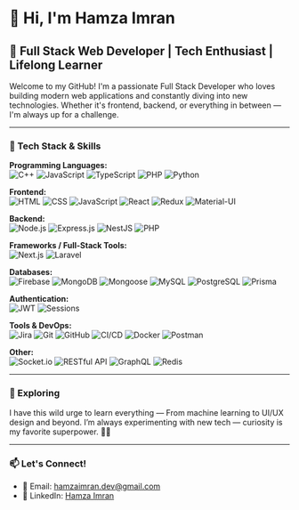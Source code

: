 # 👋 Hi, I'm Hamza Imran

## 🚀 Full Stack Web Developer | Tech Enthusiast | Lifelong Learner

Welcome to my GitHub! I'm a passionate Full Stack Developer who loves building modern web applications and constantly diving into new technologies. Whether it's frontend, backend, or everything in between — I'm always up for a challenge.

---

### 🧠 Tech Stack & Skills

**Programming Languages:**  
![C++](https://img.shields.io/badge/C++-00599C?style=flat&logo=c%2B%2B&logoColor=white)
![JavaScript](https://img.shields.io/badge/JavaScript-F7DF1E?style=flat&logo=javascript&logoColor=black)
![TypeScript](https://img.shields.io/badge/TypeScript-3178C6?style=flat&logo=typescript&logoColor=white)
![PHP](https://img.shields.io/badge/PHP-777BB4?style=flat&logo=php&logoColor=white)
![Python](https://img.shields.io/badge/Python-3776AB?style=flat&logo=python&logoColor=white)

**Frontend:**  
![HTML](https://img.shields.io/badge/HTML5-E34F26?style=flat&logo=html5&logoColor=white)
![CSS](https://img.shields.io/badge/CSS3-1572B6?style=flat&logo=css3&logoColor=white)
![JavaScript](https://img.shields.io/badge/JavaScript-F7DF1E?style=flat&logo=javascript&logoColor=black)
![React](https://img.shields.io/badge/React-61DAFB?style=flat&logo=react&logoColor=black)
![Redux](https://img.shields.io/badge/Redux-764ABC?style=flat&logo=redux&logoColor=white)
![Material-UI](https://img.shields.io/badge/MUI-007FFF?style=flat&logo=mui&logoColor=white)

**Backend:**  
![Node.js](https://img.shields.io/badge/Node.js-339933?style=flat&logo=nodedotjs&logoColor=white)
![Express.js](https://img.shields.io/badge/Express.js-000000?style=flat&logo=express&logoColor=white)
![NestJS](https://img.shields.io/badge/NestJS-E0234E?style=flat&logo=nestjs&logoColor=white)
![PHP](https://img.shields.io/badge/PHP-777BB4?style=flat&logo=php&logoColor=white)

**Frameworks / Full-Stack Tools:**  
![Next.js](https://img.shields.io/badge/Next.js-000000?style=flat&logo=nextdotjs&logoColor=white)
![Laravel](https://img.shields.io/badge/Laravel-F55247?style=flat&logo=laravel&logoColor=white)

**Databases:**  
![Firebase](https://img.shields.io/badge/Firebase-FFCA28?style=flat&logo=firebase&logoColor=black)
![MongoDB](https://img.shields.io/badge/MongoDB-47A248?style=flat&logo=mongodb&logoColor=white)
![Mongoose](https://img.shields.io/badge/Mongoose-880000?style=flat&logo=mongoose&logoColor=white)
![MySQL](https://img.shields.io/badge/MySQL-4479A1?style=flat&logo=mysql&logoColor=white)
![PostgreSQL](https://img.shields.io/badge/PostgreSQL-336791?style=flat&logo=postgresql&logoColor=white)
![Prisma](https://img.shields.io/badge/Prisma-2D3748?style=flat&logo=prisma&logoColor=white)

**Authentication:**  
![JWT](https://img.shields.io/badge/JWT-000000?style=flat&logo=jsonwebtokens&logoColor=white)
![Sessions](https://img.shields.io/badge/Sessions-blue?style=flat)

**Tools & DevOps:**  
![Jira](https://img.shields.io/badge/Jira-0052CC?style=flat&logo=jira&logoColor=white)
![Git](https://img.shields.io/badge/Git-F05032?style=flat&logo=git&logoColor=white)
![GitHub](https://img.shields.io/badge/GitHub-181717?style=flat&logo=github&logoColor=white)
![CI/CD](https://img.shields.io/badge/CI/CD-2088FF?style=flat&logo=githubactions&logoColor=white)
![Docker](https://img.shields.io/badge/Docker-2496ED?style=flat&logo=docker&logoColor=white)
![Postman](https://img.shields.io/badge/Postman-FF6C37?style=flat&logo=postman&logoColor=white)

**Other:**  
![Socket.io](https://img.shields.io/badge/Socket.io-010101?style=flat&logo=socket.io&logoColor=white)
![RESTful API](https://img.shields.io/badge/REST-FF6C37?style=flat&logo=api&logoColor=white)
![GraphQL](https://img.shields.io/badge/GraphQL-E10098?style=flat&logo=graphql&logoColor=white)
![Redis](https://img.shields.io/badge/Redis-DC382D?style=flat&logo=redis&logoColor=white)

---

### 🌱 Exploring

I have this wild urge to learn everything — From machine learning to UI/UX design and beyond. I’m always experimenting with new tech — curiosity is my favorite superpower. 🧠✨

---

### 📫 Let's Connect!

- 📧 Email: [hamzaimran.dev@gmail.com](mailto:hamzaimran.dev@gmail.com)  
- 💼 LinkedIn: [Hamza Imran](https://www.linkedin.com/in/hamza-imran-dev)
